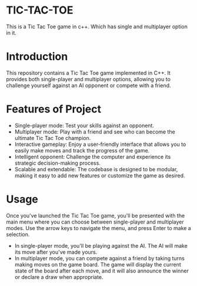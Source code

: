 # TIC-TAC-TOE
This is a Tic Tac Toe game in c++. Which has single and multiplayer option in it.
# Introduction
This repository contains a Tic Tac Toe game implemented in C++. It provides both single-player and multiplayer options, allowing you to challenge yourself against an AI opponent or compete with a friend.
# Features of Project
* Single-player mode: Test your skills against an opponent.
* Multiplayer mode: Play with a friend and see who can become the ultimate Tic Tac Toe champion.
* Interactive gameplay: Enjoy a user-friendly interface that allows you to easily make moves and track the progress of the game.
* Intelligent opponent: Challenge the computer and experience its strategic decision-making process.
* Scalable and extendable: The codebase is designed to be modular, making it easy to add new features or customize the game as desired.
# Usage
Once you've launched the Tic Tac Toe game, you'll be presented with the main menu where you can choose between single-player and multiplayer modes. Use the arrow keys to navigate the menu, and press Enter to make a selection.
* In single-player mode, you'll be playing against the AI. The AI will make its move after you've made yours.
* In multiplayer mode, you can compete against a friend by taking turns making moves on the game board.
The game will display the current state of the board after each move, and it will also announce the winner or declare a draw when appropriate.
